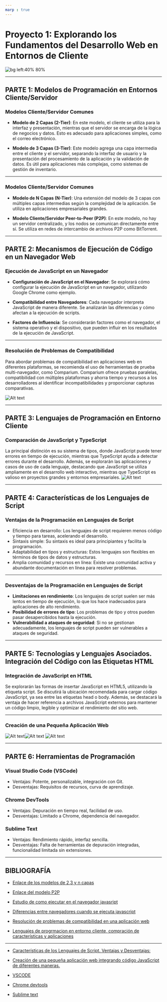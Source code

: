 ```yaml
---
marp : true
---
```



# **Proyecto 1: Explorando los Fundamentos del Desarrollo Web en Entornos de Cliente**

![bg left:40% 80%](image-2.png)

---


## **PARTE 1: Modelos de Programación en Entornos Cliente/Servidor**

### Modelos Cliente/Servidor Comunes
- **Modelo de 2 Capas (2-Tier)**: En este modelo, el cliente se utiliza para la interfaz y presentación, mientras que el servidor se encarga de la lógica de negocios y datos. Esto es adecuado para aplicaciones simples, como el correo electrónico.

- **Modelo de 3 Capas (3-Tier)**: Este modelo agrega una capa intermedia entre el cliente y el servidor, separando la interfaz de usuario y la presentación del procesamiento de la aplicación y la validación de datos. Es útil para aplicaciones más complejas, como sistemas de gestión de inventario.

---
### Modelos Cliente/Servidor Comunes

- **Modelo de N Capas (N-Tier)**: Una extensión del modelo de 3 capas con múltiples capas intermedias según la complejidad de la aplicación. Se utiliza en aplicaciones empresariales grandes.

- **Modelo Cliente/Servidor Peer-to-Peer (P2P)**: En este modelo, no hay un servidor centralizado, y los nodos se comunican directamente entre sí. Se utiliza en redes de intercambio de archivos P2P como BitTorrent.

---

## **PARTE 2: Mecanismos de Ejecución de Código en un Navegador Web**

### Ejecución de JavaScript en un Navegador
- **Configuración de JavaScript en el Navegador**: Se explorará cómo configurar la ejecución de JavaScript en un navegador, utilizando Google Chrome como ejemplo.

- **Compatibilidad entre Navegadores**: Cada navegador interpreta JavaScript de manera diferente. Se analizarán las diferencias y cómo afectan a la ejecución de scripts.

- **Factores de Influencia**: Se considerarán factores como el navegador, el sistema operativo y el dispositivo, que pueden influir en los resultados de la ejecución de JavaScript.

---


### Resolución de Problemas de Compatibilidad
Para abordar problemas de compatibilidad en aplicaciones web en diferentes plataformas, se recomienda el uso de herramientas de prueba multi-navegador, como Comparium. Comparium ofrece pruebas paralelas, compatibilidad con múltiples plataformas y ahorra tiempo y recursos a los desarrolladores al identificar incompatibilidades y proporcionar capturas comparativas.

![Alt text](image-7.png)

---

## **PARTE 3: Lenguajes de Programación en Entorno Cliente**

### **Comparación de JavaScript y TypeScript**
La principal distinción es su sistema de tipos, donde JavaScript puede tener errores en tiempo de ejecución, mientras que TypeScript ayuda a detectar errores durante el desarrollo. Además, se explorarán las aplicaciones y casos de uso de cada lenguaje, destacando que JavaScript se utiliza ampliamente en el desarrollo web interactivo, mientras que TypeScript es valioso en proyectos grandes y entornos empresariales.
![Alt text](image-8.png)

---

## **PARTE 4: Características de los Lenguajes de Script**

### **Ventajas de la Programación en Lenguajes de Script**
- Eficiencia en desarrollo: Los lenguajes de script requieren menos código y tiempo para tareas, acelerando el desarrollo.
- Sintaxis simple: Su sintaxis es ideal para principiantes y facilita la programación.
- Adaptabilidad en tipos y estructuras: Estos lenguajes son flexibles en términos de tipos de datos y estructuras.
- Amplia comunidad y recursos en línea: Existe una comunidad activa y abundante documentación en línea para resolver problemas.

---

### **Desventajas de la Programación en Lenguajes de Script**
- **Limitaciones en rendimiento**: Los lenguajes de script suelen ser más lentos en tiempo de ejecución, lo que los hace inadecuados para aplicaciones de alto rendimiento.
- **Posibilidad de errores de tipo**: Los problemas de tipo y otros pueden pasar desapercibidos hasta la ejecución.
- **Vulnerabilidad a ataques de seguridad**: Si no se gestionan adecuadamente, los lenguajes de script pueden ser vulnerables a ataques de seguridad.

---


## **PARTE 5: Tecnologías y Lenguajes Asociados. Integración del Código con las Etiquetas HTML**

### **Integración de JavaScript en HTML**
Se explorarán las formas de insertar JavaScript en HTML5, utilizando la etiqueta script. Se discutirá la ubicación recomendada para cargar código JavaScript, ya sea entre las etiquetas head o body. Además, se destacará la ventaja de hacer referencia a archivos JavaScript externos para mantener un código limpio, legible y optimizar el rendimiento del sitio web.

---

### **Creación de una Pequeña Aplicación Web**
![Alt text](image.png)![Alt text](image-4.png)
![Alt text](image-3.png)

---


## **PARTE 6: Herramientas de Programación**

### **Visual Studio Code (VSCode)**

- Ventajas: Potente, personalizable, integración con Git.
- Desventajas: Requisitos de recursos, curva de aprendizaje.
### **Chrome DevTools**

- Ventajas: Depuración en tiempo real, facilidad de uso.
- Desventajas: Limitado a Chrome, dependencia del navegador.
### **Sublime Text**

- Ventajas: Rendimiento rápido, interfaz sencilla.
- Desventajas: Falta de herramientas de depuración integradas, funcionalidad limitada sin extensiones.

---


## **BIBLIOGRAFÍA**


- [ Enlace de los modelos de 2,3 y n capas ](https://www.ionos.es/digitalguide/servidores/know-how/modelo-cliente-servidor/)
-  [ Enlace del modelo P2P ](https://www.ionos.es/digitalguide/servidores/know-how/que-es-p2p-peer-to-peer/)
-  [ Estudio de como ejecutar en el navegador javasript ](https://keepcoding.io/blog/como-ejecutar-el-codigo-de-javascript/)
- [Diferencias entre navegadores cuando se ejecuta javascript](https://www.aprenderaprogramar.com/index.php?option=com_content&view=article&id=783:diferencias-de-navegadores-ante-javascript-firefox-explorer-chrome-safari-javascript-en-linea-cu01108e&catid=78&Itemid=206)
- [Resolución de problemas de compatibilidad en una aplicación web ](https://comparium.app/es/blog/cross-browser-compatibility-issues/#:~:text=Problemas%20de%20compatibilidad%20multi%20navegador%20y%20sus%20soluciones,8%20Falta%20de%20Pruebas%20en%20Dispositivos%20Reales%20)

- [ Lenguajes de progrmacion en entorno cliente, compración de características y aplicaciones ](https://appmaster.io/es/blog/javascript-vs-mecanografiado)
---
- [ Características de los Lenguajes de Script. Ventajas y Desventajas: ](https://www.hostgator.mx/blog/scripting/)
- [Creación de una pequeña aplicación web integrando código JavaScript de diferentes maneras. ](https://www.hostinger.es/tutoriales/insertar-javascript-en-html/#:~:text=Agregar%20JavaScript%20directamente%20a%20un%20archivo%20HTML,-La%20primera%20forma&text=Puedes%20hacerlo%20utilizando%20la%20etiqueta,entre%20las%20etiquetas)

- [ VSCODE ](https://webdesigncusco.com/ventajas-y-desventajas-de-visual-studio-code-2022/)
- [Chrome devtools](https://blog.ida.cl/desarrollo/conoce-los-principales-aspectos-chrome-devtools/)
- [Sublime text ](https://editorsublimetext.blogspot.com/2020/11/ventajas-y-desventajas-del-editor.html)